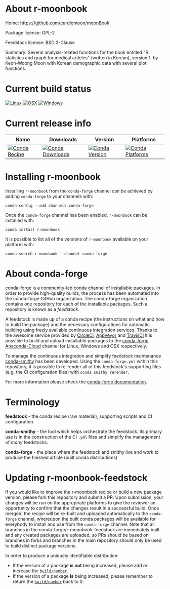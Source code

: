 About r-moonbook
================

Home: https://github.com/cardiomoon/moonBook

Package license: GPL-2

Feedstock license: BSD 3-Clause

Summary: Several analysis-related functions for the book entitled "R statistics and graph for medical articles" (written in Korean), version 1, by Keon-Woong Moon with Korean demographic data with several plot functions.



Current build status
====================

[![Linux](https://img.shields.io/circleci/project/github/conda-forge/r-moonbook-feedstock/master.svg?label=Linux)](https://circleci.com/gh/conda-forge/r-moonbook-feedstock)
[![OSX](https://img.shields.io/travis/conda-forge/r-moonbook-feedstock/master.svg?label=macOS)](https://travis-ci.org/conda-forge/r-moonbook-feedstock)
[![Windows](https://img.shields.io/appveyor/ci/conda-forge/r-moonbook-feedstock/master.svg?label=Windows)](https://ci.appveyor.com/project/conda-forge/r-moonbook-feedstock/branch/master)

Current release info
====================

| Name | Downloads | Version | Platforms |
| --- | --- | --- | --- |
| [![Conda Recipe](https://img.shields.io/badge/recipe-r--moonbook-green.svg)](https://anaconda.org/conda-forge/r-moonbook) | [![Conda Downloads](https://img.shields.io/conda/dn/conda-forge/r-moonbook.svg)](https://anaconda.org/conda-forge/r-moonbook) | [![Conda Version](https://img.shields.io/conda/vn/conda-forge/r-moonbook.svg)](https://anaconda.org/conda-forge/r-moonbook) | [![Conda Platforms](https://img.shields.io/conda/pn/conda-forge/r-moonbook.svg)](https://anaconda.org/conda-forge/r-moonbook) |

Installing r-moonbook
=====================

Installing `r-moonbook` from the `conda-forge` channel can be achieved by adding `conda-forge` to your channels with:

```
conda config --add channels conda-forge
```

Once the `conda-forge` channel has been enabled, `r-moonbook` can be installed with:

```
conda install r-moonbook
```

It is possible to list all of the versions of `r-moonbook` available on your platform with:

```
conda search r-moonbook --channel conda-forge
```


About conda-forge
=================

conda-forge is a community-led conda channel of installable packages.
In order to provide high-quality builds, the process has been automated into the
conda-forge GitHub organization. The conda-forge organization contains one repository
for each of the installable packages. Such a repository is known as a *feedstock*.

A feedstock is made up of a conda recipe (the instructions on what and how to build
the package) and the necessary configurations for automatic building using freely
available continuous integration services. Thanks to the awesome service provided by
[CircleCI](https://circleci.com/), [AppVeyor](https://www.appveyor.com/)
and [TravisCI](https://travis-ci.org/) it is possible to build and upload installable
packages to the [conda-forge](https://anaconda.org/conda-forge)
[Anaconda-Cloud](https://anaconda.org/) channel for Linux, Windows and OSX respectively.

To manage the continuous integration and simplify feedstock maintenance
[conda-smithy](https://github.com/conda-forge/conda-smithy) has been developed.
Using the ``conda-forge.yml`` within this repository, it is possible to re-render all of
this feedstock's supporting files (e.g. the CI configuration files) with ``conda smithy rerender``.

For more information please check the [conda-forge documentation](https://conda-forge.org/docs/).

Terminology
===========

**feedstock** - the conda recipe (raw material), supporting scripts and CI configuration.

**conda-smithy** - the tool which helps orchestrate the feedstock.
                   Its primary use is in the construction of the CI ``.yml`` files
                   and simplify the management of *many* feedstocks.

**conda-forge** - the place where the feedstock and smithy live and work to
                  produce the finished article (built conda distributions)


Updating r-moonbook-feedstock
=============================

If you would like to improve the r-moonbook recipe or build a new
package version, please fork this repository and submit a PR. Upon submission,
your changes will be run on the appropriate platforms to give the reviewer an
opportunity to confirm that the changes result in a successful build. Once
merged, the recipe will be re-built and uploaded automatically to the
`conda-forge` channel, whereupon the built conda packages will be available for
everybody to install and use from the `conda-forge` channel.
Note that all branches in the conda-forge/r-moonbook-feedstock are
immediately built and any created packages are uploaded, so PRs should be based
on branches in forks and branches in the main repository should only be used to
build distinct package versions.

In order to produce a uniquely identifiable distribution:
 * If the version of a package **is not** being increased, please add or increase
   the [``build/number``](https://conda.io/docs/user-guide/tasks/build-packages/define-metadata.html#build-number-and-string).
 * If the version of a package **is** being increased, please remember to return
   the [``build/number``](https://conda.io/docs/user-guide/tasks/build-packages/define-metadata.html#build-number-and-string)
   back to 0.
